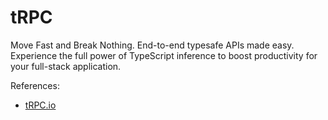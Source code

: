 # tRPC

Move Fast and Break Nothing. End-to-end typesafe APIs made easy. Experience the full power of TypeScript inference to boost productivity for your full-stack application.

References:

- [tRPC.io](https://trpc.io)
